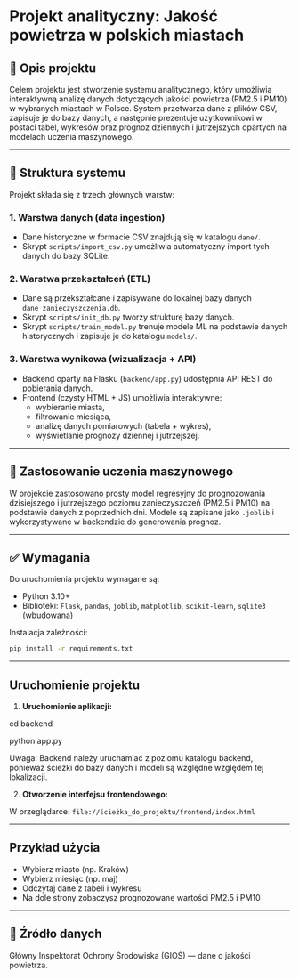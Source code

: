 
# Projekt analityczny: Jakość powietrza w polskich miastach

## 📌 Opis projektu

Celem projektu jest stworzenie systemu analitycznego, który umożliwia interaktywną analizę danych dotyczących jakości powietrza (PM2.5 i PM10) w wybranych miastach w Polsce. System przetwarza dane z plików CSV, zapisuje je do bazy danych, a następnie prezentuje użytkownikowi w postaci tabel, wykresów oraz prognoz dziennych i jutrzejszych opartych na modelach uczenia maszynowego.

---

## 🧱 Struktura systemu

Projekt składa się z trzech głównych warstw:

### 1. Warstwa danych (data ingestion)
- Dane historyczne w formacie CSV znajdują się w katalogu `dane/`.
- Skrypt `scripts/import_csv.py` umożliwia automatyczny import tych danych do bazy SQLite.

### 2. Warstwa przekształceń (ETL)
- Dane są przekształcane i zapisywane do lokalnej bazy danych `dane_zanieczyszczenia.db`.
- Skrypt `scripts/init_db.py` tworzy strukturę bazy danych.
- Skrypt `scripts/train_model.py` trenuje modele ML na podstawie danych historycznych i zapisuje je do katalogu `models/`.

### 3. Warstwa wynikowa (wizualizacja + API)
- Backend oparty na Flasku (`backend/app.py`) udostępnia API REST do pobierania danych.
- Frontend (czysty HTML + JS) umożliwia interaktywne:
  - wybieranie miasta,
  - filtrowanie miesiąca,
  - analizę danych pomiarowych (tabela + wykres),
  - wyświetlanie prognozy dziennej i jutrzejszej.

---

## 🧪 Zastosowanie uczenia maszynowego

W projekcie zastosowano prosty model regresyjny do prognozowania dzisiejszego i jutrzejszego poziomu zanieczyszczeń (PM2.5 i PM10) na podstawie danych z poprzednich dni. Modele są zapisane jako `.joblib` i wykorzystywane w backendzie do generowania prognoz.

---

## ✅ Wymagania

Do uruchomienia projektu wymagane są:

- Python 3.10+
- Biblioteki: `Flask`, `pandas`, `joblib`, `matplotlib`, `scikit-learn`, `sqlite3` (wbudowana)

Instalacja zależności:

```bash
pip install -r requirements.txt
```

---

##  Uruchomienie projektu


1. **Uruchomienie aplikacji:**

cd backend

python app.py

 Uwaga: Backend należy uruchamiać z poziomu katalogu backend, ponieważ ścieżki do bazy danych i modeli są względne względem tej lokalizacji.

2. **Otworzenie interfejsu frontendowego:**

W przeglądarce: `file://ścieżka_do_projektu/frontend/index.html`

---

##  Przykład użycia

- Wybierz miasto (np. Kraków)
- Wybierz miesiąc (np. maj)
- Odczytaj dane z tabeli i wykresu
- Na dole strony zobaczysz prognozowane wartości PM2.5 i PM10

---

## 📝 Źródło danych
Główny Inspektorat Ochrony Środowiska (GIOŚ) — dane o jakości powietrza.
